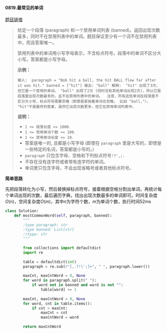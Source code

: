 #### 0819.最常见的单词
[题目链接](https://leetcode-cn.com/problems/most-common-word/)
> 给定一个段落 (paragraph) 和一个禁用单词列表 (banned)。返回出现次数最多，同时不在禁用列表中的单词。题目保证至少有一个词不在禁用列表中，而且答案唯一。
>
> 禁用列表中的单词用小写字母表示，不含标点符号。段落中的单词不区分大小写。答案都是小写字母。
>
>  
>
> **示例：**
>
> `
> 输入: 
> paragraph = "Bob hit a ball, the hit BALL flew far after it was hit."
> banned = ["hit"]
> 输出: "ball"
> 解释: 
> "hit" 出现了3次，但它是一个禁用的单词。
> "ball" 出现了2次 (同时没有其他单词出现2次)，所以它是段落里出现次数最多的，且不在禁用列表中的单词。 
> 注意，所有这些单词在段落里不区分大小写，标点符号需要忽略（即使是紧挨着单词也忽略， 比如 "ball,"）， 
> "hit"不是最终的答案，虽然它出现次数更多，但它在禁用单词列表中。
> `
>
>  
>
> **说明：**
>
> - `1 <= 段落长度 <= 1000`.
> - `1 <= 禁用单词个数 <= 100`.
> - `1 <= 禁用单词长度 <= 10`.
> - 答案是唯一的, 且都是小写字母 (即使在 `paragraph` 里是大写的，即使是一些特定的名词，答案都是小写的。)
> - `paragraph` 只包含字母、空格和下列标点符号`!?',;.`
> - 不存在没有连字符或者带有连字符的单词。
> - 单词里只包含字母，不会出现省略号或者其他标点符号。

**简单思路**

先把段落转化为小写，然后替换掉标点符号，接着根据空格分割出单词，再统计每个单词出现的次数，最后遍历字典，找出出现次数最多的单词即可。时间复杂度$O(n)$，空间复杂度$O(m)$，其中$n$为字符个数，$m$为单词个数，执行时间52ms

```python
class Solution:
    def mostCommonWord(self, paragraph, banned):
        """
        :type paragraph: str
        :type banned: List[str]
        :rtype: str
        """
        
        from collections import defaultdict
        import re
        
        table = defaultdict(int)
        paragraph = re.sub(r"[,.?!\';]+", " ", paragraph.lower())
        
        maxCnt, maxCntWord = 0, None
        for word in paragraph.split(" "):
            if word not in banned and word is not "":
                table[word] += 1
        
        maxCnt, maxCntWord = 0, None
        for word, cnt in table.items():
            if cnt > maxCnt:
                maxCnt = cnt
                maxCntWord = word
                
        return maxCntWord
```



